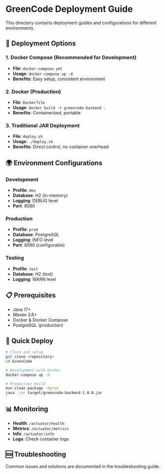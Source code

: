 # GreenCode Deployment Guide

This directory contains deployment guides and configurations for different environments.

## 🚀 Deployment Options

### 1. Docker Compose (Recommended for Development)
- **File**: `docker-compose.yml`
- **Usage**: `docker-compose up -d`
- **Benefits**: Easy setup, consistent environment

### 2. Docker (Production)
- **File**: `Dockerfile`
- **Usage**: `docker build -t greencode-backend .`
- **Benefits**: Containerized, portable

### 3. Traditional JAR Deployment
- **File**: `deploy.sh`
- **Usage**: `./deploy.sh`
- **Benefits**: Direct control, no container overhead

## 🌍 Environment Configurations

### Development
- **Profile**: `dev`
- **Database**: H2 (in-memory)
- **Logging**: DEBUG level
- **Port**: 8080

### Production
- **Profile**: `prod`
- **Database**: PostgreSQL
- **Logging**: INFO level
- **Port**: 8080 (configurable)

### Testing
- **Profile**: `test`
- **Database**: H2 (test)
- **Logging**: WARN level

## 📋 Prerequisites

- Java 17+
- Maven 3.6+
- Docker & Docker Compose
- PostgreSQL (production)

## 🔧 Quick Deploy

```bash
# Clone and setup
git clone <repository>
cd GreenCode

# Development with Docker
docker-compose up -d

# Production build
mvn clean package -Pprod
java -jar target/greencode-backend-1.0.0.jar
```

## 📊 Monitoring

- **Health**: `/actuator/health`
- **Metrics**: `/actuator/metrics`
- **Info**: `/actuator/info`
- **Logs**: Check container logs

## 🆘 Troubleshooting

Common issues and solutions are documented in the troubleshooting guide.

